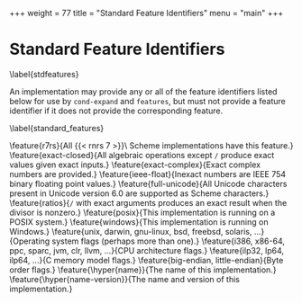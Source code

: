 +++
weight = 77
title = "Standard Feature Identifiers"
menu = "main"
+++
# Standard Feature Identifiers
\label{stdfeatures}

An implementation may provide any or all of the feature identifiers
listed below for use by ``cond-expand`` and ``features``,
but must not provide a feature identifier if it does not
provide the corresponding feature.  

\label{standard_features}

\feature{r7rs}{All {{< rnrs 7 >}}\ Scheme implementations have this feature.}
\feature{exact-closed}{All algebraic operations except ``/`` produce
  exact values given exact inputs.}
\feature{exact-complex}{Exact complex numbers are provided.}
\feature{ieee-float}{Inexact numbers are IEEE 754 binary floating point
  values.}
\feature{full-unicode}{All Unicode characters present in Unicode version 6.0 are supported as Scheme characters.}
\feature{ratios}{``/`` with exact arguments produces an exact result
  when the divisor is nonzero.}
\feature{posix}{This implementation is running on a POSIX
  system.}
\feature{windows}{This implementation is running on Windows.}
\feature{unix, darwin, gnu-linux, bsd, freebsd, solaris, ...}{Operating
  system flags (perhaps more than one).}
\feature{i386, x86-64, ppc, sparc, jvm, clr, llvm, ...}{CPU architecture flags.}
\feature{ilp32, lp64, ilp64, ...}{C memory model flags.}
\feature{big-endian, little-endian}{Byte order flags.}
\feature{\hyper{name}}{The name of this implementation.}
\feature{\hyper{name-version}}{The name and version of this
  implementation.}

